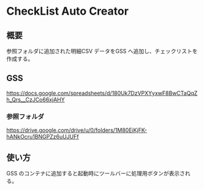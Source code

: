 # CheckList Auto Creator
## 概要
参照フォルダに追加された明細CSV データをGSS へ追加し、チェックリストを作成する。

## GSS
https://docs.google.com/spreadsheets/d/180Uk7DzVPXYyxwF8BwCTaQqZh_Qrs__CzJCo66xjAHY

### 参照フォルダ
https://drive.google.com/drive/u/0/folders/1M80EiKjFK-hANkOcru1BNGPZz6uUJUFf

## 使い方
GSS のコンテナに追加すると起動時にツールバーに処理用ボタンが表示される。
